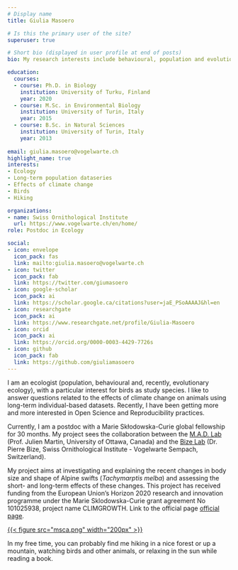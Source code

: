 ```yaml
---
# Display name
title: Giulia Masoero

# Is this the primary user of the site?
superuser: true

# Short bio (displayed in user profile at end of posts)
bio: My research interests include behavioural, population and evolutionary ecology,... and of course birds!

education:
  courses:
  - course: Ph.D. in Biology
    institution: University of Turku, Finland
    year: 2020
  - course: M.Sc. in Environmental Biology
    institution: University of Turin, Italy
    year: 2015
  - course: B.Sc. in Natural Sciences
    institution: University of Turin, Italy
    year: 2013
  
email: giulia.masoero@vogelwarte.ch
highlight_name: true
interests:
- Ecology
- Long-term population dataseries
- Effects of climate change
- Birds
- Hiking

organizations:
- name: Swiss Ornithological Institute
  url: https://www.vogelwarte.ch/en/home/
role: Postdoc in Ecology

social:
- icon: envelope
  icon_pack: fas
  link: mailto:giulia.masoero@vogelwarte.ch
- icon: twitter
  icon_pack: fab
  link: https://twitter.com/giumasoero
- icon: google-scholar
  icon_pack: ai
  link: https://scholar.google.ca/citations?user=jaE_PSoAAAAJ&hl=en
- icon: researchgate
  icon_pack: ai
  link: https://www.researchgate.net/profile/Giulia-Masoero
- icon: orcid
  icon_pack: ai
  link: https://orcid.org/0000-0003-4429-7726s
- icon: github
  icon_pack: fab
  link: https://github.com/giuliamasoero
---
```

<!-- add a brief description of your research interests and project -->

I am an ecologist (population, behavioural and, recently, evolutionary ecology), with a particular interest for birds as study species. I like to answer questions related to the effects of climate change on animals using long-term individual-based datasets. Recently, I have been getting more and more interested in Open Science and Reproducibility practices.

Currently, I am a postdoc with a Marie Skłodowska-Curie global fellowship for 30 months. My project sees the collaboration between the [M.A.D. Lab](https://juliengamartin.github.io/) (Prof. Julien Martin, University of Ottawa, Canada) and the [Bize Lab](https://www.vogelwarte.ch/de/vogelwarte/ueber-uns/team/mitarbeitende/pierre-bize) (Dr. Pierre Bize, Swiss Ornithological Institute - Vogelwarte Sempach, Switzerland).

My project aims at investigating and explaining the recent changes in body size and shape of Alpine swifts (_Tachymarptis melba_) and assessing the short- and long-term effects of these changes. This project has received funding from the European Union’s Horizon 2020 research and innovation programme under the Marie Sklodowska-Curie grant agreement No 101025938, project name CLIMGROWTH. Link to the official page [official page](https://cordis.europa.eu/project/id/101025938).

<a href="https://cordis.europa.eu/project/id/101025938" target="_blank" rel="noopener noreferrer">
{{< figure src="msca.png" width="200px" >}}
</a>

In my free time, you can probably find me hiking in a nice forest or up a mountain, watching birds and other animals, or relaxing in the sun while reading a book.
